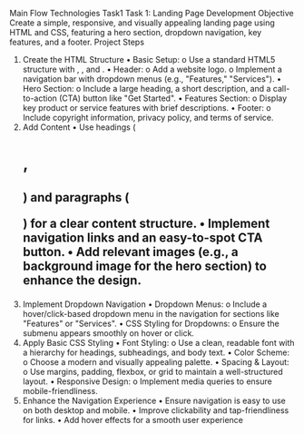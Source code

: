 Main Flow Technologies Task1
Task 1: Landing Page Development
Objective
Create a simple, responsive, and visually appealing landing page using HTML and CSS, 
featuring a hero section, dropdown navigation, key features, and a footer.
Project Steps
1. Create the HTML Structure
• Basic Setup:
o Use a standard HTML5 structure with <html>, <head>, and <body>.
• Header:
o Add a website logo.
o Implement a navigation bar with dropdown menus (e.g., "Features," 
"Services").
• Hero Section:
o Include a large heading, a short description, and a call-to-action (CTA) 
button like "Get Started".
• Features Section:
o Display key product or service features with brief descriptions.
• Footer:
o Include copyright information, privacy policy, and terms of service.
2. Add Content
• Use headings (<h1>, <h2>) and paragraphs (<p>) for a clear content structure.
• Implement navigation links and an easy-to-spot CTA button.
• Add relevant images (e.g., a background image for the hero section) to enhance the 
design.
3. Implement Dropdown Navigation
• Dropdown Menus:
o Include a hover/click-based dropdown menu in the navigation for sections 
like "Features" or "Services".
• CSS Styling for Dropdowns:
o Ensure the submenu appears smoothly on hover or click.
4. Apply Basic CSS Styling
• Font Styling:
o Use a clean, readable font with a hierarchy for headings, subheadings, and 
body text.
• Color Scheme:
o Choose a modern and visually appealing palette.
• Spacing & Layout:
o Use margins, padding, flexbox, or grid to maintain a well-structured layout.
• Responsive Design:
o Implement media queries to ensure mobile-friendliness.
5. Enhance the Navigation Experience
• Ensure navigation is easy to use on both desktop and mobile.
• Improve clickability and tap-friendliness for links.
• Add hover effects for a smooth user experience

